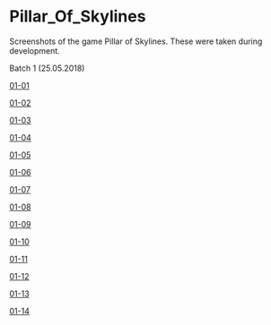 # Pillar_Of_Skylines

Screenshots of the game Pillar of Skylines. These were taken during development.

Batch 1 (25.05.2018)

[01-01](Screenshots/01_01.png)

[01-02](Screenshots/01_02.png)

[01-03](Screenshots/01_03.png)

[01-04](Screenshots/01_04.png)

[01-05](Screenshots/01_05.png)

[01-06](Screenshots/01_06.png)

[01-07](Screenshots/01_07.png)

[01-08](Screenshots/01_08.png)

[01-09](Screenshots/01_09.png)

[01-10](Screenshots/01_10.png)

[01-11](Screenshots/01_11.png)

[01-12](Screenshots/01_12.png)

[01-13](Screenshots/01_13.png)

[01-14](Screenshots/01_14.png)
